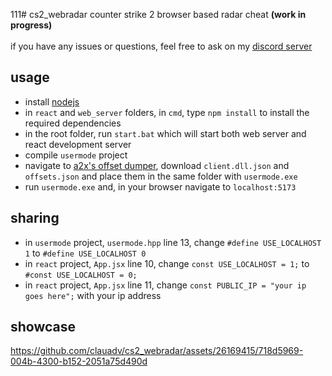 111# cs2_webradar
counter strike 2 browser based radar cheat **(work in progress)** <br>
<br>
if you have any issues or questions, feel free to ask on my [discord server](https://discord.gg/wVzuHN8uXd)

## usage
- install [nodejs](https://nodejs.org/en/download/current)
- in `react` and `web_server` folders, in `cmd`, type `npm install` to install the required dependencies
- in the root folder, run `start.bat` which will start both web server and react development server
- compile `usermode` project
- navigate to [a2x's offset dumper](https://github.com/a2x/cs2-dumper/tree/main/generated), download `client.dll.json` and `offsets.json` and place them in the same folder with `usermode.exe`
- run `usermode.exe` and, in your browser navigate to `localhost:5173` <br>

## sharing
- in `usermode` project, `usermode.hpp` line 13, change `#define USE_LOCALHOST 1` to `#define USE_LOCALHOST 0`
- in `react` project, `App.jsx` line 10, change `const USE_LOCALHOST = 1;` to `#const USE_LOCALHOST = 0;`
- in `react` project, `App.jsx` line 11, change `const PUBLIC_IP = "your ip goes here";` with your ip address

## showcase
https://github.com/clauadv/cs2_webradar/assets/26169415/718d5969-004b-4300-b152-2051a75d490d
